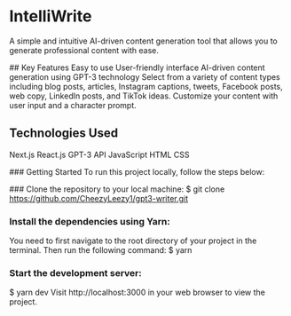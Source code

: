# IntelliWrite
A simple and intuitive AI-driven content generation tool that allows you to generate professional content with ease.

## Key Features
Easy to use
User-friendly interface
AI-driven content generation using GPT-3 technology
Select from a variety of content types including blog posts, articles, Instagram captions, tweets, Facebook posts, web copy, LinkedIn posts, and TikTok ideas.
Customize your content with user input and a character prompt.

## Technologies Used
Next.js
React.js
GPT-3 API
JavaScript
HTML
CSS

### Getting Started
To run this project locally, follow the steps below:

### Clone the repository to your local machine:
$ git clone https://github.com/CheezyLeezy1/gpt3-writer.git

### Install the dependencies using Yarn:
You need to first navigate to the root directory of your project in the terminal. Then run the following command:
$ yarn

### Start the development server:
$ yarn dev
Visit http://localhost:3000 in your web browser to view the project.





